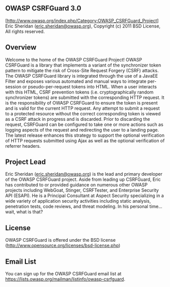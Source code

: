 ## OWASP CSRFGuard 3.0

[http://www.owasp.org/index.php/Category:OWASP_CSRFGuard_Project]
Eric Sheridan (eric.sheridan@owasp.org), Copyright (c) 2011
BSD License, All rights reserved.

## Overview

Welcome to the home of the OWASP CSRFGuard Project! OWASP CSRFGuard is a library that implements
a variant of the synchronizer token pattern to mitigate the risk of Cross-Site Request Forgery
(CSRF) attacks. The OWASP CSRFGuard library is integrated through the use of a JavaEE Filter and
exposes various automated and manual ways to integrate per-session or pseudo-per-request tokens
into HTML. When a user interacts with this HTML, CSRF prevention tokens (i.e. cryptographically
random synchronizer tokens) are submitted with the corresponding HTTP request. It is the
responsibility of OWASP CSRFGuard to ensure the token is present and is valid for the current HTTP
request. Any attempt to submit a request to a protected resource without the correct corresponding
token is viewed as a CSRF attack in progress and is discarded. Prior to discarding the request,
CSRFGuard can be configured to take one or more actions such as logging aspects of the request and
redirecting the user to a landing page. The latest release enhances this strategy to support the
optional verification of HTTP requests submitted using Ajax as well as the optional verification
of referrer headers.

## Project Lead

Eric Sheridan (eric.sheridan@owasp.org) is the lead and primary developer of the OWASP CSRFGuard
project. Aside from leading up CSRFGuard, Eric has contributed to or provided guidance
on numerous other OWASP projects including WebGoat, Stinger, CSRFTester, and Enterprise Security
API (ESAPI). He is a Principal Consultant at Aspect Security specializing in a wide variety of
application security activities including static analysis, penetration tests, code reviews, and
threat modeling. In his personal time... wait, what is that?

## License

OWASP CSRFGuard is offered under the BSD license (http://www.opensource.org/licenses/bsd-license.php)

## Email List

You can sign up for the OWASP CSRFGuard email list at https://lists.owasp.org/mailman/listinfo/owasp-csrfguard.

